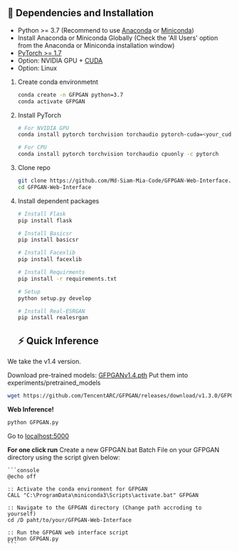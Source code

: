 ## :wrench: Dependencies and Installation

- Python >= 3.7 (Recommend to use [Anaconda](https://www.anaconda.com/download/#linux) or [Miniconda](https://docs.conda.io/en/latest/miniconda.html))
- Install Anaconda or Miniconda Globally (Check the 'All Users' option from the Anaconda or Miniconda installation window)
- [PyTorch >= 1.7](https://pytorch.org/)
- Option: NVIDIA GPU + [CUDA](https://developer.nvidia.com/cuda-downloads)
- Option: Linux

1. Create conda environmetnt

    ```bash
    conda create -n GFPGAN python=3.7
    conda activate GFPGAN
    ```
2. Install PyTorch

    ```bash
    # For NVIDIA GPU
    conda install pytorch torchvision torchaudio pytorch-cuda=<your_cuda_version> -c pytorch -c nvidia

    # For CPU
    conda install pytorch torchvision torchaudio cpuonly -c pytorch
    ```

3. Clone repo

    ```bash
    git clone https://github.com/Md-Siam-Mia-Code/GFPGAN-Web-Interface.git
    cd GFPGAN-Web-Interface
    ```

4. Install dependent packages

    ```bash
    # Install Flask
    pip install flask
    
    # Install Basicsr
    pip install basicsr

    # Install Facexlib
    pip install facexlib

    # Install Requirments
    pip install -r requirements.txt

    # Setup
    python setup.py develop
    
    # Install Real-ESRGAN
    pip install realesrgan
    ```

    ## :zap: Quick Inference

We take the v1.4 version.

Download pre-trained models: [GFPGANv1.4.pth](https://github.com/TencentARC/GFPGAN/releases/download/v1.3.0/GFPGANv1.4.pth)
Put them into experiments/pretrained_models
```bash
wget https://github.com/TencentARC/GFPGAN/releases/download/v1.3.0/GFPGANv1.4.pth -P experiments/pretrained_models
```

**Web Inference!**

```bash
python GFPGAN.py
```
Go to [localhost:5000](http://127.0.0.1:5000)

**For one click run**
    Create a new GFPGAN.bat Batch File on your GFPGAN directory using the script given below:

    ```console
    @echo off

    :: Activate the conda environment for GFPGAN
    CALL "C:\ProgramData\miniconda3\Scripts\activate.bat" GFPGAN

    :: Navigate to the GFPGAN directory (Change path accroding to yourself)
    cd /D paht/to/your/GFPGAN-Web-Interface
    
    :: Run the GFPGAN web interface script
    python GFPGAN.py   
    ```


